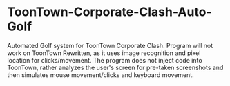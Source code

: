 # ToonTown-Corporate-Clash-Auto-Golf
Automated Golf system for ToonTown Corporate Clash. Program will not work on ToonTown Rewritten, as it uses image recognition and pixel location for clicks/movement. The program does not inject code into ToonTown, rather analyzes the user's screen for pre-taken screenshots and then simulates mouse movement/clicks and keyboard movement.
